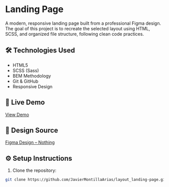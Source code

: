 # Landing Page

A modern, responsive landing page built from a professional Figma design. The goal of this project is to recreate the selected layout using HTML, SCSS, and organized file structure, following clean code practices.

## 🛠 Technologies Used

- HTML5  
- SCSS (Sass)  
- BEM Methodology  
- Git & GitHub  
- Responsive Design  

## 🔗 Live Demo

[View Demo](https://JavierMontillaArias.github.io/layout_landing-page/)

## 🎨 Design Source

[Figma Design – Nothing](https://www.figma.com/file/DtkQmQ797hk0nI4KfMi2Uq/BOSE-New-Version?type=design&node-id=6802-139)

## ⚙️ Setup Instructions

1. Clone the repository:

```bash
git clone https://github.com/JavierMontillaArias/layout_landing-page.git
